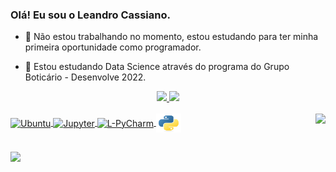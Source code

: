 ### Olá! Eu sou o Leandro Cassiano. 


- 💾 Não estou trabalhando no momento, estou estudando para ter minha primeira oportunidade como programador.<br>

- 🔎 Estou estudando Data Science através do programa do Grupo Boticário - Desenvolve 2022.<br>

<div align="center">
  
  <a href="https://github.com/leandrocassiano">
  <img height="170em" src="https://github-readme-stats.vercel.app/api?username=leandrocassiano&show_icons=true&theme=merko&include_all_commits=true&count_private=true"/>
  <img height="170em" src="https://github-readme-stats.vercel.app/api/top-langs/?username=leandrocassiano&layout=compact&langs_count=7&theme=merko"/>
    
</div><br>
  
<div style="display: inline_block">
  
  <img align="center" alt="Ubuntu" height="30" width="40" src="https://cdn.jsdelivr.net/gh/devicons/devicon/icons/ubuntu/ubuntu-plain.svg" />
  <img align="center" alt="Jupyter" height="30" width="40" src="https://cdn.jsdelivr.net/gh/devicons/devicon/icons/jupyter/jupyter-original-wordmark.svg" />
  <img align="center" alt="L-PyCharm" height="30" width="40" src="https://cdn.jsdelivr.net/gh/devicons/devicon/icons/pycharm/pycharm-original.svg" />
  <img align="center" alt="L-Python" height="30" width="40" src="https://raw.githubusercontent.com/devicons/devicon/master/icons/python/python-original.svg">
  <img align='right' height="90" src="https://c.tenor.com/IqNYjIsNUOkAAAAC/cat-i-need-coffee.gif">
     
</div><br>
  
  
<div> 
  
  <a href="https://www.linkedin.com/in/leandro-cassiano/" target="_blank"><img src="https://img.shields.io/badge/-LinkedIn-%230077B5?style=for-the-badge&logo=linkedin&logoColor=white" target="_blank"></a> 
  
</div>

